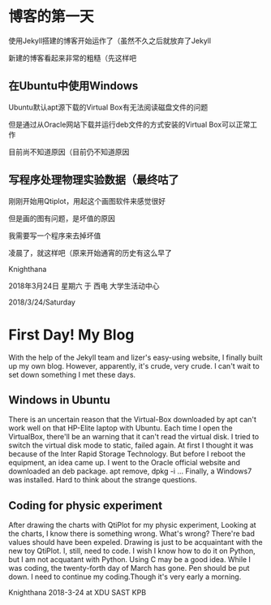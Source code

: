 <meta name="created" content="2018-03-24"/>

# 博客的第一天

使用Jekyll搭建的博客开始运作了（虽然不久之后就放弃了Jekyll

新建的博客看起来非常的粗糙（先这样吧

## 在Ubuntu中使用Windows

Ubuntu默认apt源下载的Virtual Box有无法阅读磁盘文件的问题

但是通过从Oracle网站下载并运行deb文件的方式安装的Virtual Box可以正常工作

目前尚不知道原因（目前仍不知道原因


## 写程序处理物理实验数据（最终咕了

刚刚开始用Qtiplot，用起这个画图软件来感觉很好

但是画的图有问题，是坏值的原因

我需要写一个程序来去掉坏值

凌晨了，就这样吧（原来开始通宵的历史有这么早了

Knighthana

2018年3月24日 星期六 于 西电 大学生活动中心

2018/3/24/Saturday

First Day! My Blog
===================

  With the help of the Jekyll team and lizer's easy-using website, I finally built up my own blog. However, apparently, it's crude,  very crude.
  I can't wait to set down something I met these days.
  
  Windows in Ubuntu
  -----------------
  
  There is an uncertain reason that the Virtual-Box downloaded by apt can't work well on that HP-Elite laptop with Ubuntu. Each time I open the VirtualBox, there'll be an warning that it can't read the virtual disk. I tried to switch the virtual disk mode to static, failed again. At first I thought it was because of the Inter Rapid Storage Technology. But before I reboot the equipment, an idea came up. I went to the Oracle official website and downloaded an deb package. apt remove, dpkg -i ... Finally, a Windows7 was installed.
  Hard to think about the strange questions.
  
  Coding for physic experiment
  ----------------------------
  
  After drawing the charts with QtiPlot for my physic experiment, Looking at the charts, I know there is something wrong.
  What's wrong?
  There're bad values should have been expeled. Drawing is just to be acquaintant with the new toy QtiPlot. I, still, need to code. I wish I know how to do it on Python, but I am not acquatant with Python. Using C may be a good idea.
  While I was coding, the twenty-forth day of March has gone.
  Pen should be put down. I need to continue my coding.Though it's very early a morning.
  
  Knighthana
  2018-3-24 at XDU SAST KPB
